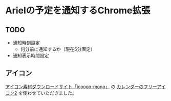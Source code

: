 # Arielの予定を通知するChrome拡張

## TODO
* 通知時刻設定
	* 何分前に通知するか（現在5分固定）
* 通知表示時間設定

## アイコン
[アイコン素材ダウンロードサイト「icooon-mono」](http://icooon-mono.com/) の [カレンダーのフリーアイコン2](http://icooon-mono.com/12549-%E3%82%AB%E3%83%AC%E3%83%B3%E3%83%80%E3%83%BC%E3%81%AE%E3%83%95%E3%83%AA%E3%83%BC%E3%82%A2%E3%82%A4%E3%82%B3%E3%83%B32/) を使わせていただきました。
